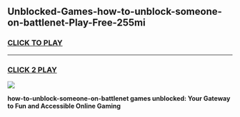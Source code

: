 
## Unblocked-Games-how-to-unblock-someone-on-battlenet-Play-Free-255mi
<h3>
<a href="https://premium76.site?title=how-to-unblock-someone-on-battlenet&ref=20M">CLICK TO PLAY</a></h3>
<hr>

<h3>
<a href="https://premium76.site?title=how-to-unblock-someone-on-battlenet&ref=20M">CLICK 2 PLAY</a>
  
</h3>

<a href="https://premium76.site?title=how-to-unblock-someone-on-battlenet&ref=19M"><img src="https://clearcache.store/games.png"></a>


**how-to-unblock-someone-on-battlenet games unblocked: Your Gateway to Fun and Accessible Online Gaming**
